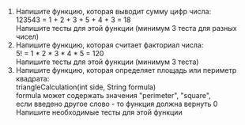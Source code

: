 1. Напишите функцию, которая выводит сумму цифр числа:  
    123543 = 1 + 2 + 3 + 5 + 4 + 3 = 18  
    Напишите тесты для этой функции (минимум 3 теста для разных чисел)  
2. Напишите функцию, которая считает факториал числа:  
    5! = 1 * 2 * 3 * 4 * 5 = 120  
    Напишите тесты для этой функции (минимум 3 теста)  
3. Напишите функцию, которая определяет площадь или периметр квадрата:  
    triangleCalculation(int side, String formula)  
    formula может содержать значения "perimeter", "square",  
    если введено другое слово - то функция должна вернуть 0  
    Напишите необходимые тесты для этой функции  
